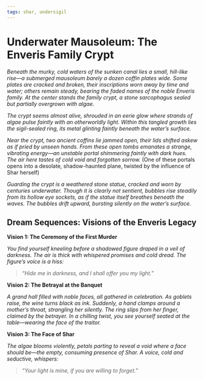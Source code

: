 ```yaml
---
tags: shar, undersigil
---
```


# Underwater Mausoleum: The Enveris Family Crypt

*Beneath the murky, cold waters of the sunken canal lies a small, hill-like rise—a submerged mausoleum barely a dozen coffin plates wide. Some plates are cracked and broken, their inscriptions worn away by time and water; others remain steady, bearing the faded names of the noble Enveris family. At the center stands the family crypt, a stone sarcophagus sealed but partially overgrown with algae.*

*The crypt seems almost alive, shrouded in an eerie glow where strands of algae pulse faintly with an otherworldly light. Within this tangled growth lies the sigil-sealed ring, its metal glinting faintly beneath the water’s surface.*

*Near the crypt, two ancient coffins lie jammed open, their lids shifted askew as if pried by unseen hands. From these open tombs emanates a strange, vibrating energy—an unstable portal shimmering faintly with dark hues. The air here tastes of cold void and forgotten sorrow.* 
(One of these portals opens into a desolate, shadow-haunted plane, twisted by the influence of Shar herself)

*Guarding the crypt is a weathered stone statue, cracked and worn by centuries underwater. Though it is clearly not sentient, bubbles rise steadily from its hollow eye sockets, as if the statue itself breathes beneath the waves. The bubbles drift upward, bursting silently on the water’s surface.*


## Dream Sequences: Visions of the Enveris Legacy

**Vision 1: The Ceremony of the First Murder**

*You find yourself kneeling before a shadowed figure draped in a veil of darkness. The air is thick with whispered promises and cold dread. The figure’s voice is a hiss:*
> *“Hide me in darkness, and I shall offer you my light.”*


**Vision 2: The Betrayal at the Banquet**

*A grand hall filled with noble faces, all gathered in celebration. As goblets raise, the wine turns black as ink. Suddenly, a hand clamps around a mother’s throat, strangling her silently. The ring slips from her finger, claimed by the betrayer.*
*In a chilling twist, you see yourself seated at the table—wearing the face of the traitor.*

**Vision 3: The Face of Shar**

*The algae blooms violently, petals parting to reveal a void where a face should be—the empty, consuming presence of Shar. A voice, cold and seductive, whispers:*
> *“Your light is mine, if you are willing to forget.”*
